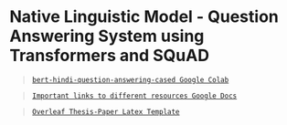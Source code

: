 # Native Linguistic Model - Question Answering System using Transformers and SQuAD

> [`bert-hindi-question-answering-cased Google Colab`](https://colab.research.google.com/drive/1vAG5VYWGNa_wE1SHeNFztTCf_GhPzxl2)


> [`Important links to different resources Google Docs`](https://docs.google.com/document/d/1joes4au3ZuLGnhduMdQcQz6tcCJcZ8ISuvmY48CQWXA/edit)

> [`Overleaf Thesis-Paper Latex Template`](https://www.overleaf.com/project/61209b53f93fda68e244981a)
